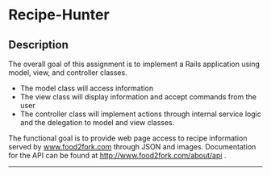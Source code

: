 Recipe-Hunter
==============

## Description

The overall goal of this assignment is to implement a Rails application using model, view, and controller classes.

* The model class will access information
* The view class will display information and accept commands from the user
* The controller class will implement actions through internal service logic and the delegation to model and view classes.

The functional goal is to provide web page access to recipe information served by www.food2fork.com through JSON and images. Documentation for the API can be found at http://www.food2fork.com/about/api .

-----------


